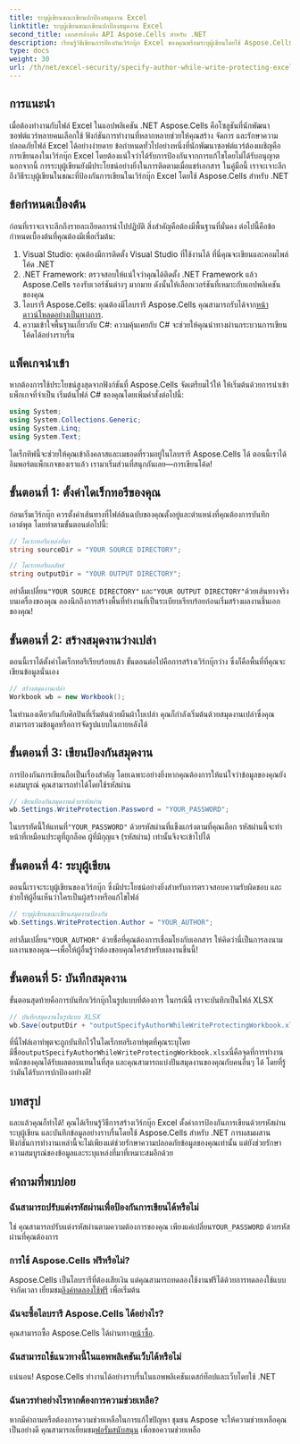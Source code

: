 ```yaml
---
title: ระบุผู้เขียนขณะเขียนปกป้องสมุดงาน Excel
linktitle: ระบุผู้เขียนขณะเขียนปกป้องสมุดงาน Excel
second_title: เอกสารอ้างอิง API Aspose.Cells สำหรับ .NET
description: เรียนรู้วิธีเขียนการป้องกันเวิร์กบุ๊ก Excel ของคุณพร้อมระบุผู้เขียนโดยใช้ Aspose.Cells สำหรับ .NET ในคู่มือทีละขั้นตอนนี้
type: docs
weight: 30
url: /th/net/excel-security/specify-author-while-write-protecting-excel-workbook/
---
```

## การแนะนำ

เมื่อต้องทำงานกับไฟล์ Excel ในแอปพลิเคชัน .NET Aspose.Cells คือโซลูชันที่นักพัฒนาซอฟต์แวร์หลายคนเลือกใช้ ฟังก์ชันการทำงานที่หลากหลายช่วยให้คุณสร้าง จัดการ และรักษาความปลอดภัยไฟล์ Excel ได้อย่างง่ายดาย ข้อกำหนดทั่วไปอย่างหนึ่งที่นักพัฒนาซอฟต์แวร์ต้องเผชิญคือการเขียนลงในเวิร์กบุ๊ก Excel โดยต้องแน่ใจว่าได้รับการป้องกันจากการแก้ไขโดยไม่ได้รับอนุญาต นอกจากนี้ การระบุผู้เขียนยังมีประโยชน์อย่างยิ่งในการติดตามเมื่อแชร์เอกสาร ในคู่มือนี้ เราจะเจาะลึกถึงวิธีระบุผู้เขียนในขณะที่ป้องกันการเขียนในเวิร์กบุ๊ก Excel โดยใช้ Aspose.Cells สำหรับ .NET

## ข้อกำหนดเบื้องต้น

ก่อนที่เราจะเจาะลึกถึงรายละเอียดการนำไปปฏิบัติ สิ่งสำคัญคือต้องมีพื้นฐานที่มั่นคง ต่อไปนี้คือข้อกำหนดเบื้องต้นที่คุณต้องมีเพื่อเริ่มต้น:

1. Visual Studio: คุณต้องมีการติดตั้ง Visual Studio ที่ใช้งานได้ ที่นี่คุณจะเขียนและคอมไพล์โค้ด .NET
2. .NET Framework: ตรวจสอบให้แน่ใจว่าคุณได้ติดตั้ง .NET Framework แล้ว Aspose.Cells รองรับเวอร์ชันต่างๆ มากมาย ดังนั้นให้เลือกเวอร์ชันที่เหมาะกับแอปพลิเคชันของคุณ
3.  ไลบรารี Aspose.Cells: คุณต้องมีไลบรารี Aspose.Cells คุณสามารถรับได้จาก[หน้าดาวน์โหลดอย่างเป็นทางการ](https://releases.aspose.com/cells/net/).
4. ความเข้าใจพื้นฐานเกี่ยวกับ C#: ความคุ้นเคยกับ C# จะช่วยให้คุณนำทางผ่านกระบวนการเขียนโค้ดได้อย่างราบรื่น

## แพ็คเกจนำเข้า

หากต้องการใช้ประโยชน์สูงสุดจากฟังก์ชันที่ Aspose.Cells จัดเตรียมไว้ให้ ให้เริ่มต้นด้วยการนำเข้าแพ็กเกจที่จำเป็น เริ่มต้นไฟล์ C# ของคุณโดยเพิ่มคำสั่งต่อไปนี้:

```csharp
using System;
using System.Collections.Generic;
using System.Linq;
using System.Text;
```

ไดเร็กทิฟนี้จะช่วยให้คุณเข้าถึงคลาสและเมธอดที่รวมอยู่ในไลบรารี Aspose.Cells ได้ ตอนนี้เราได้อิมพอร์ตแพ็กเกจของเราแล้ว เรามาเริ่มส่วนที่สนุกกันเลย—การเขียนโค้ด!

## ขั้นตอนที่ 1: ตั้งค่าไดเร็กทอรีของคุณ

ก่อนเริ่มเวิร์กบุ๊ก ควรตั้งค่าเส้นทางที่ไฟล์ต้นฉบับของคุณตั้งอยู่และตำแหน่งที่คุณต้องการบันทึกเอาต์พุต โดยทำตามขั้นตอนต่อไปนี้:

```csharp
// ไดเรกทอรีแหล่งที่มา
string sourceDir = "YOUR SOURCE DIRECTORY";

// ไดเรกทอรีผลลัพธ์
string outputDir = "YOUR OUTPUT DIRECTORY";
```

 อย่าลืมเปลี่ยน`"YOUR SOURCE DIRECTORY"` และ`"YOUR OUTPUT DIRECTORY"`ด้วยเส้นทางจริงบนเครื่องของคุณ ลองนึกถึงการสร้างพื้นที่ทำงานที่เป็นระเบียบเรียบร้อยก่อนเริ่มสร้างผลงานชิ้นเอกของคุณ!

## ขั้นตอนที่ 2: สร้างสมุดงานว่างเปล่า

ตอนนี้เราได้ตั้งค่าไดเร็กทอรีเรียบร้อยแล้ว ขั้นตอนต่อไปคือการสร้างเวิร์กบุ๊กว่าง ซึ่งก็คือพื้นที่ที่คุณจะเขียนข้อมูลนั่นเอง

```csharp
// สร้างสมุดงานเปล่า
Workbook wb = new Workbook();
```

ในทำนองเดียวกันกับศิลปินที่เริ่มต้นด้วยผืนผ้าใบเปล่า คุณก็กำลังเริ่มต้นด้วยสมุดงานเปล่าซึ่งคุณสามารถรวมข้อมูลหรือการจัดรูปแบบในภายหลังได้

## ขั้นตอนที่ 3: เขียนป้องกันสมุดงาน

การป้องกันการเขียนถือเป็นเรื่องสำคัญ โดยเฉพาะอย่างยิ่งหากคุณต้องการให้แน่ใจว่าข้อมูลของคุณยังคงสมบูรณ์ คุณสามารถทำได้โดยใช้รหัสผ่าน

```csharp
// เขียนป้องกันสมุดงานด้วยรหัสผ่าน
wb.Settings.WriteProtection.Password = "YOUR_PASSWORD";
```

 ในบรรทัดนี้ให้แทนที่`"YOUR_PASSWORD"` ด้วยรหัสผ่านที่แข็งแกร่งตามที่คุณเลือก รหัสผ่านนี้จะทำหน้าที่เหมือนประตูที่ถูกล็อค ผู้ที่มีกุญแจ (รหัสผ่าน) เท่านั้นจึงจะเข้าไปได้

## ขั้นตอนที่ 4: ระบุผู้เขียน

ตอนนี้เราจะระบุผู้เขียนของเวิร์กบุ๊ก ซึ่งมีประโยชน์อย่างยิ่งสำหรับการตรวจสอบความรับผิดชอบ และช่วยให้ผู้อื่นเห็นว่าใครเป็นผู้สร้างหรือแก้ไขไฟล์

```csharp
// ระบุผู้เขียนขณะเขียนสมุดงานป้องกัน
wb.Settings.WriteProtection.Author = "YOUR_AUTHOR";
```

 อย่าลืมเปลี่ยน`"YOUR_AUTHOR"` ด้วยชื่อที่คุณต้องการเชื่อมโยงกับเอกสาร ให้คิดว่านี่เป็นการลงนามผลงานของคุณ—เพื่อให้ผู้อื่นรู้ว่าต้องขอบคุณใครสำหรับผลงานชิ้นนี้!

## ขั้นตอนที่ 5: บันทึกสมุดงาน

ขั้นตอนสุดท้ายคือการบันทึกเวิร์กบุ๊กในรูปแบบที่ต้องการ ในกรณีนี้ เราจะบันทึกเป็นไฟล์ XLSX 

```csharp
// บันทึกสมุดงานในรูปแบบ XLSX
wb.Save(outputDir + "outputSpecifyAuthorWhileWriteProtectingWorkbook.xlsx");
```

 ที่นี่ไฟล์เอาท์พุตจะถูกบันทึกไว้ในไดเร็กทอรีเอาท์พุตที่คุณระบุโดยมีชื่อ`outputSpecifyAuthorWhileWriteProtectingWorkbook.xlsx`นี่คือจุดที่การทำงานหนักของคุณได้รับผลตอบแทนในที่สุด และคุณสามารถแบ่งปันสมุดงานของคุณกับคนอื่นๆ ได้ โดยที่รู้ว่ามันได้รับการปกป้องอย่างดี!

## บทสรุป

และแล้วคุณก็ทำได้! คุณได้เรียนรู้วิธีการสร้างเวิร์กบุ๊ก Excel ตั้งค่าการป้องกันการเขียนด้วยรหัสผ่าน ระบุผู้เขียน และบันทึกข้อมูลอย่างราบรื่นโดยใช้ Aspose.Cells สำหรับ .NET การผสมผสานฟังก์ชันการทำงานเหล่านี้จะไม่เพียงแต่ช่วยรักษาความปลอดภัยข้อมูลของคุณเท่านั้น แต่ยังช่วยรักษาความสมบูรณ์ของข้อมูลและระบุแหล่งที่มาที่เหมาะสมอีกด้วย

## คำถามที่พบบ่อย

### ฉันสามารถปรับแต่งรหัสผ่านเพื่อป้องกันการเขียนได้หรือไม่  
 ใช่ คุณสามารถปรับแต่งรหัสผ่านตามความต้องการของคุณ เพียงแค่เปลี่ยน`YOUR_PASSWORD` ด้วยรหัสผ่านที่คุณต้องการ

### การใช้ Aspose.Cells ฟรีหรือไม่?  
 Aspose.Cells เป็นไลบรารีที่ต้องเสียเงิน แต่คุณสามารถทดลองใช้งานฟรีได้ด้วยการทดลองใช้แบบจำกัดเวลา เยี่ยมชม[ลิงค์ทดลองใช้ฟรี](https://releases.aspose.com/) เพื่อเริ่มต้น

### ฉันจะซื้อไลบรารี Aspose.Cells ได้อย่างไร?  
 คุณสามารถซื้อ Aspose.Cells ได้ผ่านทาง[หน้าซื้อ](https://purchase.aspose.com/buy).

### ฉันสามารถใช้แนวทางนี้ในแอพพลิเคชันเว็บได้หรือไม่  
แน่นอน! Aspose.Cells ทำงานได้อย่างราบรื่นในแอพพลิเคชันเดสก์ท็อปและเว็บโดยใช้ .NET

### ฉันควรทำอย่างไรหากต้องการความช่วยเหลือ?  
 หากมีคำถามหรือต้องการความช่วยเหลือในการแก้ไขปัญหา ชุมชน Aspose จะให้ความช่วยเหลือคุณเป็นอย่างดี คุณสามารถเยี่ยมชม[ฟอรั่มสนับสนุน](https://forum.aspose.com/c/cells/9) เพื่อขอความช่วยเหลือ